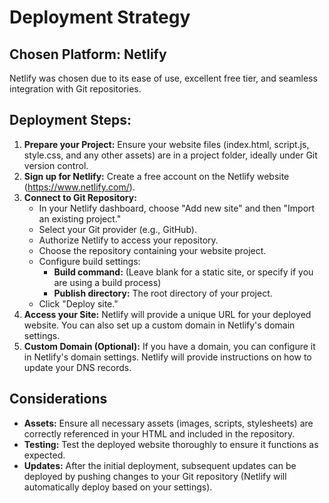 # Deployment Strategy

## Chosen Platform: Netlify

Netlify was chosen due to its ease of use, excellent free tier, and seamless integration with Git repositories.

## Deployment Steps:

1.  **Prepare your Project:** Ensure your website files (index.html, script.js, style.css, and any other assets) are in a project folder, ideally under Git version control.
2.  **Sign up for Netlify:** Create a free account on the Netlify website (https://www.netlify.com/).
3.  **Connect to Git Repository:**
    *   In your Netlify dashboard, choose "Add new site" and then "Import an existing project."
    *   Select your Git provider (e.g., GitHub).
    *   Authorize Netlify to access your repository.
    *   Choose the repository containing your website project.
    *   Configure build settings:
        *   **Build command:** (Leave blank for a static site, or specify if you are using a build process)
        *   **Publish directory:** The root directory of your project.
    *   Click "Deploy site."
4.  **Access your Site:** Netlify will provide a unique URL for your deployed website.  You can also set up a custom domain in Netlify's domain settings.
5.  **Custom Domain (Optional):**  If you have a domain, you can configure it in Netlify's domain settings. Netlify will provide instructions on how to update your DNS records.

## Considerations

*   **Assets:** Ensure all necessary assets (images, scripts, stylesheets) are correctly referenced in your HTML and included in the repository.
*   **Testing:** Test the deployed website thoroughly to ensure it functions as expected.
*   **Updates:**  After the initial deployment, subsequent updates can be deployed by pushing changes to your Git repository (Netlify will automatically deploy based on your settings).
